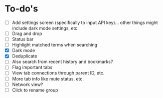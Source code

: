 # To-do's

- [ ] Add settings screen (specifically to input API key)... other things might include dark mode settings, etc.
- [ ] Drag and drop
- [ ] Status bar
- [ ] Highlight matched terms when searching
- [x] Dark mode
- [x] Deduplicate
- [ ] Also search from recent history and bookmarks?
- [ ] Flag important tabs
- [ ] View tab connections through parent ID, etc.
- [ ] More tab info like mute status, etc.
- [ ] Network view?
- [ ] Click to rename group
